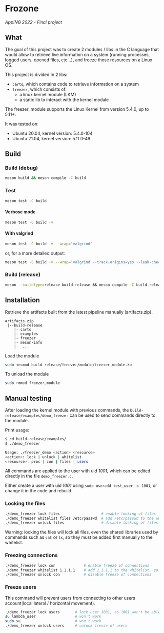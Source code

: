 # Frozone
*AppING 2022 - Final project*

## What

The goal of this project was to create 2 modules / libs in the C language that
would allow to retrieve live information on a system (running processes, logged
users, opened files, etc...), and freeze those resources on a Linux OS.

This project is divided in 2 libs:

- `carto`, which contains code to retrieve information on a system
- `freezer`, which consists of:
  - a linux kernel module (LKM)
  - a static lib to interact with the kernel module

The freezer_module supports the Linux Kernel from version 5.4.0, up to 5.11+.

It was tested on:
- Ubuntu 20.04, kernel version: 5.4.0-104
- Ubuntu 21.04, kernel version: 5.11.0-49

## Build

### Build (debug)

```bash
meson build && meson compile -C build
```

### Test

```bash
meson test -C build
```

#### Verbose mode

```bash
meson test -C build -v
```

#### With valgrind

```bash
meson test -C build -v --wrap='valgrind'
```

or, for a more detailed output:

```bash
meson test -C build -v --wrap='valgrind --track-origins=yes --leak-check=full'
```

### Build (release)

```bash
meson --buildtype=release build-release && meson compile -C build-release
```

## Installation

Retrieve the artifacts built from the latest pipeline manually (artifacts.zip).
```
artifacts.zip
 |--build-release
    |- carto
    |- examples
    |- freezer
    |- meson-info
    |-  ...
```

Load the module
```bash
sudo insmod build-release/freezer/module/freezer_module.ko
```

To unload the module
```bash
sudo rmmod freezer_module
```

## Manual testing

After loading the kernel module with previous commands, the `build-release/examples/demo_freezer` can be used to send commands directly to the module.

Print usage:
```bash
$ cd build-release/examples/
$ ./demo_freezer

Usage: ./freezer_demo <action> <resource>
<action>: lock | unlock | whitelist
<resource>: proc | con | files | users
```

All commands are applied to the user with uid *1001*, which can be edited directly in the file `demo_freezer.c`.

Either create a user with uid *1001* using `sudo useradd test_user -u 1001`, or change it in the code and rebuild.

### Locking the files

```bash
./demo_freezer lock files                   # enable locking of files
./demo_freezer whitelist files /etc/passwd  # add /etc/passwd to the whitelist, so it's not blocked
./demo_freezer unlock files                 # disable locking of files
```

Warning: locking the files will lock all files, even the shared libraries used by commands such as `cat` or `ls`, so they must be added first manually to the whitelist.


### Freezing connections

```bash
./demo_freezer lock con             # enable freeze of connections
./demo_freezer whitelist 1.1.1.1    # add 1.1.1.1 to the whitelist, so curl 1.1.1.1 should work
./demo_freezer unlock con           # disable freeze of connections
```

### Freeze users

This command will prevent users from connecting to other users account(local lateral / horizontal movement).

```bash
./demo_freezer lock users       # lock user 1001, so 1001 won't be able to connect to other users
su lambda_user                  # won't work
sudo su                         # won't work
./demo_freezer unlock users     # unlock freeze of users
